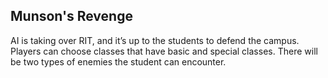 ## Munson's Revenge
AI is taking over RIT, and it’s up to the students to defend the campus. Players can choose classes that have basic and special classes. There will be two types of enemies the student can encounter. 
